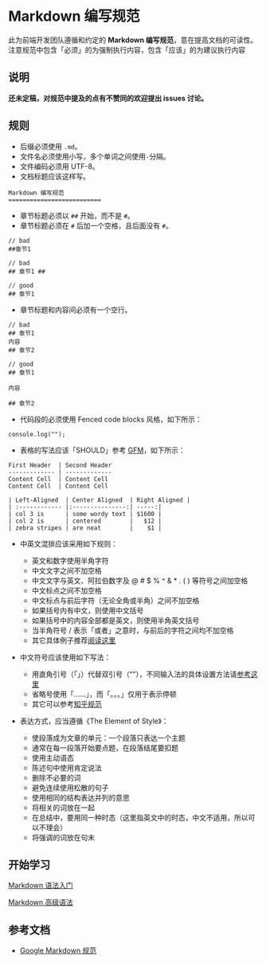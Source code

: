 <!-- ---
sidebar: false
--- -->

Markdown 编写规范
==========================

此为前端开发团队遵循和约定的 **Markdown 编写规范**，意在提高文档的可读性。注意规范中包含「必须」的为强制执行内容，包含「应该」的为建议执行内容

## 说明

**还未定稿，对规范中提及的点有不赞同的欢迎提出 issues 讨论。**

## 规则

* 后缀必须使用 `.md`。
* 文件名必须使用小写，多个单词之间使用`-`分隔。
* 文件编码必须用 UTF-8。
* 文档标题应该这样写。

```
Markdown 编写规范
==========================
```
* 章节标题必须以 `##` 开始，而不是 `#`。
* 章节标题必须在 `#` 后加一个空格，且后面没有 `#`。

```
// bad
##章节1

// bad
## 章节1 ##

// good
## 章节1
```

* 章节标题和内容间必须有一个空行。

```
// bad
## 章节1
内容
## 章节2

// good
## 章节1

内容

## 章节2
```

* 代码段的必须使用 Fenced code blocks 风格，如下所示：

```
console.log("");
```

* 表格的写法应该「SHOULD」参考 [GFM](https://help.github.com/articles/github-flavored-markdown)，如下所示：

```
First Header  | Second Header
------------- | -------------
Content Cell  | Content Cell
Content Cell  | Content Cell

| Left-Aligned  | Center Aligned  | Right Aligned |
| :------------ |:---------------:| -----:|
| col 3 is      | some wordy text | $1600 |
| col 2 is      | centered        |   $12 |
| zebra stripes | are neat        |    $1 |
```

* 中英文混排应该采用如下规则：
  - 英文和数字使用半角字符
  - 中文文字之间不加空格
  - 中文文字与英文、阿拉伯数字及 @ # $ % ^ & * . ( ) 等符号之间加空格
  - 中文标点之间不加空格
  - 中文标点与前后字符（无论全角或半角）之间不加空格
  - 如果括号内有中文，则使用中文括号
  - 如果括号中的内容全部都是英文，则使用半角英文括号
  - 当半角符号 / 表示「或者」之意时，与前后的字符之间均不加空格
  - 其它具体例子推荐[阅读这里](https://github.com/sparanoid/chinese-copywriting-guidelines)

* 中文符号应该使用如下写法：
  - 用直角引号（「」）代替双引号（“”），不同输入法的具体设置方法请[参考这里](http://www.zhihu.com/question/19755746)
  - 省略号使用「……」，而「。。。」仅用于表示停顿
  - 其它可以参考[知乎规范](http://www.zhihu.com/question/20414919)

* 表达方式，应当遵循《The Element of Style》：
  * 使段落成为文章的单元：一个段落只表达一个主题
  * 通常在每一段落开始要点题，在段落结尾要扣题
  * 使用主动语态
  * 陈述句中使用肯定说法
  * 删除不必要的词
  * 避免连续使用松散的句子
  * 使用相同的结构表达并列的意思
  * 将相关的词放在一起
  * 在总结中，要用同一种时态（这里指英文中的时态，中文不适用，所以可以不理会）
  * 将强调的词放在句末

## 开始学习

[Markdown 语法入门](/docs/related/base.md)

[Markdown 高级语法](/docs/related/senior.md)


## 参考文档

* [Google Markdown 规范](https://github.com/google/styleguide/blob/gh-pages/docguide/style.md)

